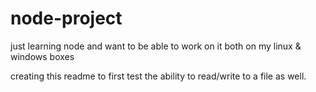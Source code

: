 # node-project
just learning node and want to be able to work on it both on my linux &amp; windows boxes

creating this readme to first test the ability to read/write to a file as well.
